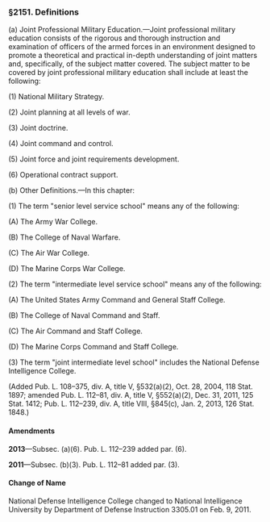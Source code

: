 ### §2151. Definitions ###

(a) Joint Professional Military Education.—Joint professional military education consists of the rigorous and thorough instruction and examination of officers of the armed forces in an environment designed to promote a theoretical and practical in-depth understanding of joint matters and, specifically, of the subject matter covered. The subject matter to be covered by joint professional military education shall include at least the following:

(1) National Military Strategy.

(2) Joint planning at all levels of war.

(3) Joint doctrine.

(4) Joint command and control.

(5) Joint force and joint requirements development.

(6) Operational contract support.

(b) Other Definitions.—In this chapter:

(1) The term "senior level service school" means any of the following:

(A) The Army War College.

(B) The College of Naval Warfare.

(C) The Air War College.

(D) The Marine Corps War College.

(2) The term "intermediate level service school" means any of the following:

(A) The United States Army Command and General Staff College.

(B) The College of Naval Command and Staff.

(C) The Air Command and Staff College.

(D) The Marine Corps Command and Staff College.

(3) The term "joint intermediate level school" includes the National Defense Intelligence College.

(Added Pub. L. 108–375, div. A, title V, §532(a)(2), Oct. 28, 2004, 118 Stat. 1897; amended Pub. L. 112–81, div. A, title V, §552(a)(2), Dec. 31, 2011, 125 Stat. 1412; Pub. L. 112–239, div. A, title VIII, §845(c), Jan. 2, 2013, 126 Stat. 1848.)

#### Amendments ####

**2013**—Subsec. (a)(6). Pub. L. 112–239 added par. (6).

**2011**—Subsec. (b)(3). Pub. L. 112–81 added par. (3).

#### Change of Name ####

National Defense Intelligence College changed to National Intelligence University by Department of Defense Instruction 3305.01 on Feb. 9, 2011.